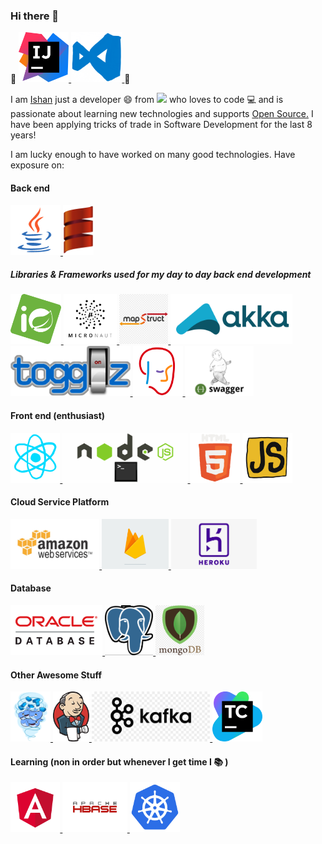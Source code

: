### Hi there 👋

<!--
**nullptr7/nullptr7** is a ✨ _special_ ✨ repository because its `README.md` (this file) appears on your GitHub profile.

Here are some ideas to get you started:

- 🔭 I’m currently working on ...
- 🌱 I’m currently learning ...
- 👯 I’m looking to collaborate on ...
- 🤔 I’m looking for help with ...
- 💬 Ask me about ...
- 📫 How to reach me: ...
- 😄 Pronouns: ...
- ⚡ Fun fact: ...
-->
:sparkling_heart:
<a href="https://www.jetbrains.com/idea/" target="_blank" >
    <img src="https://raw.githubusercontent.com/nullptr7/nullptr7/master/resources/ij.png"  height="80" />
</a>
<a href="https://code.visualstudio.com/" target="_blank" >
    <img src="https://raw.githubusercontent.com/nullptr7/nullptr7/master/resources/visual-studio-code.gif"  height="80" />
</a>
:sparkling_heart:

I am [Ishan](https://www.linkedin.com/in/nullptr7) just a developer 😄 from <img src="https://github.githubassets.com/images/icons/emoji/unicode/1f1ee-1f1f3.png" height="25" weidth="25" /> who loves to code 💻 and is passionate about learning new technologies and supports [Open Source.](https://opensource.org/) I have been applying tricks of trade in Software Development for the last 8 years!

I am lucky enough to have worked on many good technologies. Have exposure on:

#### Back end

<p float="left">
<a href="https://www.oracle.com/java/technologies/" target="_blank" >
    <img src="https://raw.githubusercontent.com/nullptr7/nullptr7/master/resources/java-gif.gif"  height="80" />
</a>
<a href="https://www.scala-lang.org/" target="_blank" >
    <img src="https://raw.githubusercontent.com/nullptr7/nullptr7/master/resources/scala-gif.gif"  height="80" />
</a>

##### Libraries & Frameworks used for my day to day back end development
<a href="https://start.spring.io/" target="_blank" >
    <img src="https://raw.githubusercontent.com/nullptr7/nullptr7/master/resources/spring.png"  height="80" />
</a>
<a href="https://micronaut.io/" target="_blank" >
    <img src="https://raw.githubusercontent.com/nullptr7/nullptr7/master/resources/micronaut.jpg"  height="80" />
</a>
<a href="https://mapstruct.org/" target="_blank" >
    <img src="https://raw.githubusercontent.com/nullptr7/nullptr7/master/resources/mspstruct.png"  height="80" />
</a>
<a href="https://akka.io/" target="_blank" >
    <img src="https://raw.githubusercontent.com/nullptr7/nullptr7/master/resources/akka.png"  height="80" />
</a>
<a href="https://www.togglz.org/" target="_blank" >
    <img src="https://raw.githubusercontent.com/nullptr7/nullptr7/master/resources/togglz-logo.png"  height="80" />
</a>
<a href="https://www.togglz.org/" target="_blank" >
    <img src="https://raw.githubusercontent.com/nullptr7/nullptr7/master/resources/drools.png"  height="80" />
</a>
<a href="https://swagger.io/" target="_blank" >
    <img src="https://raw.githubusercontent.com/nullptr7/nullptr7/master/resources/swagger.gif"  height="80" />
</a>

#### Front end (enthusiast)
<a href="https://reactjs.org/" target="_blank" >
    <img src="https://raw.githubusercontent.com/nullptr7/nullptr7/master/resources/react-2.gif"  height="80" />
</a>
<a href="https://www.w3schools.com/nodejs/" target="_blank" >
    <img src="https://raw.githubusercontent.com/nullptr7/nullptr7/master/resources/nodejs.gif"  height="80"/>
</a>
<a href="https://en.wikipedia.org/wiki/HTML5" target="_blank" >
    <img src="https://raw.githubusercontent.com/nullptr7/nullptr7/master/resources/html5.gif"  height="80" />
</a>
<a href="https://www.w3schools.com/js/" target="_blank" >
    <img src="https://raw.githubusercontent.com/nullptr7/nullptr7/master/resources/js.gif"  height="80" />
</a>

#### Cloud Service Platform
<a href="https://aws.amazon.com/" target="_blank" >
    <img src="https://raw.githubusercontent.com/nullptr7/nullptr7/master/resources/aws.gif"  height="80" />
</a>
<a href="https://firebase.google.com/" target="_blank" >
    <img src="https://raw.githubusercontent.com/nullptr7/nullptr7/master/resources/firebase.gif"  height="80" />
</a>
<a href="https://www.heroku.com/" target="_blank" >
    <img src="https://raw.githubusercontent.com/nullptr7/nullptr7/master/resources/heroku.png"  height="80" />
</a>

#### Database
<a href="https://www.oracle.com/database/" target="_blank" >
    <img src="https://raw.githubusercontent.com/nullptr7/nullptr7/master/resources/oracledb.png"  height="80" />
</a>
<a href="https://www.postgresql.org/" target="_blank" >
    <img src="https://raw.githubusercontent.com/nullptr7/nullptr7/master/resources/postgres.gif"  height="80" />
</a>
<a href="https://www.mongodb.com" target="_blank" >
    <img src="https://raw.githubusercontent.com/nullptr7/nullptr7/master/resources/mongodb.png"  height="80" />
</a>

#### Other Awesome Stuff
<a href="https://www.docker.com/" target="_blank" >
  <img src="https://raw.githubusercontent.com/nullptr7/nullptr7/master/resources/docker-2.gif"  height="80" /> 
</a>
<a href="https://www.jenkins.io/" target="_blank" >
  <img src="https://raw.githubusercontent.com/nullptr7/nullptr7/master/resources/jenkins.png"  height="80" /> 
</a>
<a href="https://kafka.apache.org/" target="_blank" >
  <img src="https://raw.githubusercontent.com/nullptr7/nullptr7/master/resources/apache-kafka.png"  height="80" /> 
</a>
<a href="https://www.jetbrains.com/teamcity/" target="_blank" >
  <img src="https://raw.githubusercontent.com/nullptr7/nullptr7/master/resources/tc.png"  height="80" /> 
</a>
    
#### Learning (non in order but whenever I get time I :books: )
    
<a href="https://angular.io/" target="_blank" >
    <img src="https://raw.githubusercontent.com/nullptr7/nullptr7/master/resources/angular.gif"  height="80" />
</a>
<a href="https://hbase.apache.org/" target="_blank" >
    <img src="https://raw.githubusercontent.com/nullptr7/nullptr7/master/resources/hbase.png"  height="80" />
</a>
<a href="https://kubernetes.io/" target="_blank" >
    <img src="https://raw.githubusercontent.com/nullptr7/nullptr7/master/resources/deploy.gif"  height="80" />
</a>
        
</p>

